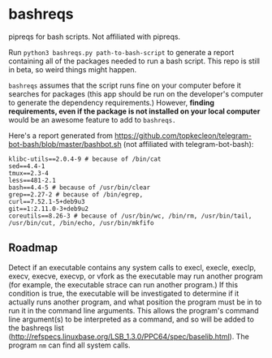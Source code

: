# bashreqs
pipreqs for bash scripts. Not affiliated with pipreqs.

Run `python3 bashreqs.py path-to-bash-script` to generate a report containing all of the packages needed to run a bash script. This repo is still in beta, so weird things might happen.

`bashreqs` assumes that the script runs fine on your computer before it searches for packages (this app should be run on the developer's computer to generate the dependency requirements.) However, **finding requirements, even if the package is not installed on your local computer** would be an awesome feature to add to `bashreqs.`

Here's a report generated from https://github.com/topkecleon/telegram-bot-bash/blob/master/bashbot.sh (not affiliated with telegram-bot-bash):


```
klibc-utils==2.0.4-9 # because of /bin/cat
sed==4.4-1
tmux==2.3-4
less==481-2.1
bash==4.4-5 # because of /usr/bin/clear
grep==2.27-2 # because of /bin/egrep, 
curl==7.52.1-5+deb9u3
git==1:2.11.0-3+deb9u2
coreutils==8.26-3 # because of /usr/bin/wc, /bin/rm, /usr/bin/tail, /usr/bin/cut, /bin/echo, /usr/bin/mkfifo
```

## Roadmap

Detect if an executable contains any system calls to execl, execle, execlp, execv, execve, execvp, or vfork as the executable may run another program (for example, the executable strace can run another program.) If this condition is true, the executable will be investigated to determine if it actually runs another program, and what position the program must be in to run it in the command line arguments. This allows the program's command line argument(s) to be interpreted as a command, and so will be added to the bashreqs list (http://refspecs.linuxbase.org/LSB_1.3.0/PPC64/spec/baselib.html). The program `nm` can find all system calls.
